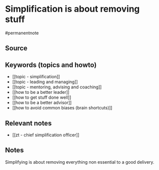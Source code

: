 # Simplification is about removing stuff

#permanentnote

## Source

## Keywords (topics and howto)
- [[topic - simplification]]
- [[topic - leading and managing]]
- [[topic - mentoring, advising and coaching]]
- [[how to be a better leader]]
- [[how to get stuff done well]]
- [[how to be a better advisor]]
- [[how to avoid common biases (brain shortcuts)]]

## Relevant notes
- [[zt - chief simplification officer]]

## Notes
Simplifying is about removing everything non essential to a good delivery. 
